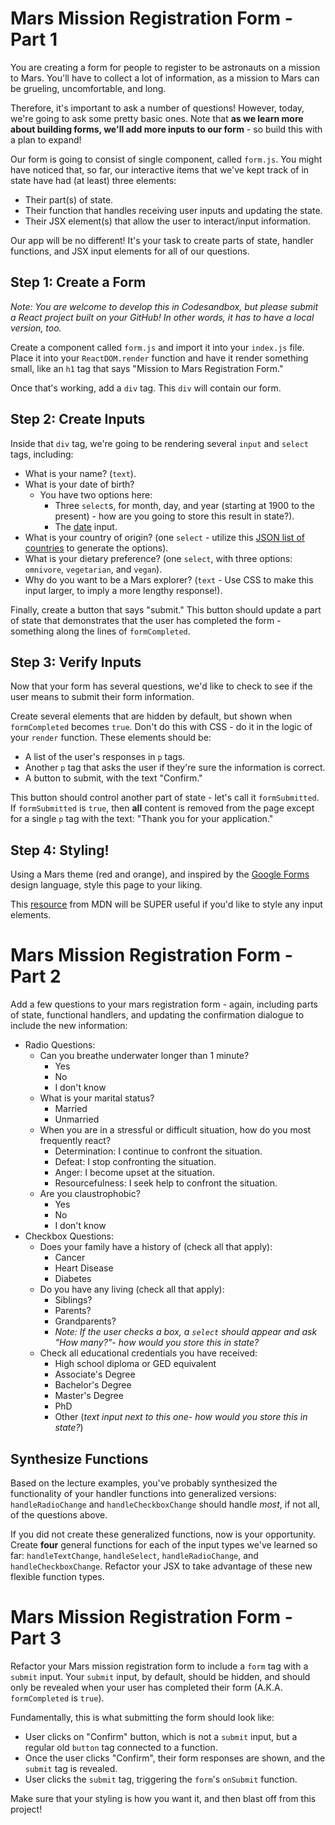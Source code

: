 # Mars Mission Registration Form - Part 1

You are creating a form for people to register to be astronauts on a mission to Mars. You'll have to collect a lot of information, as a mission to Mars can be grueling, uncomfortable, and long.

Therefore, it's important to ask a number of questions! However, today, we're going to ask some pretty basic ones. Note that **as we learn more about building forms, we'll add more inputs to our form** - so build this with a plan to expand!

Our form is going to consist of single component, called `form.js`. You might have noticed that, so far, our interactive items that we've kept track of in state have had (at least) three elements:

- Their part(s) of state.
- Their function that handles receiving user inputs and updating the state.
- Their JSX element(s) that allow the user to interact/input information.

Our app will be no different! It's your task to create parts of state, handler functions, and JSX input elements for all of our questions.

## Step 1: Create a Form

_Note: You are welcome to develop this in Codesandbox, but please submit a React project built on your GitHub! In other words, it has to have a local version, too._

Create a component called `form.js` and import it into your `index.js` file. Place it into your `ReactDOM.render` function and have it
render something small, like an `h1` tag that says "Mission to Mars Registration Form."

Once that's working, add a `div` tag. This `div` will contain our form.

## Step 2: Create Inputs

Inside that `div` tag, we're going to be rendering several `input` and `select` tags, including:

- What is your name? (`text`).
- What is your date of birth?
  - You have two options here:
    - Three `select`s, for month, day, and year (starting at 1900 to the present) - how are you going to store this result in state?).
    - The [date](https://developer.mozilla.org/en-US/docs/Web/HTML/Element/input/date) input.
- What is your country of origin? (one `select` - utilize this [JSON list of countries](https://gist.github.com/keeguon/2310008) to generate the options).
- What is your dietary preference? (one `select`, with three options: `omnivore`, `vegetarian`, and `vegan`).
- Why do you want to be a Mars explorer? (`text` - Use CSS to make this input larger, to imply a more lengthy response!).

Finally, create a button that says "submit." This button should update a part of state that demonstrates that the user has completed the form - something along the lines of `formCompleted`.

## Step 3: Verify Inputs

Now that your form has several questions, we'd like to check to see if the user means to submit their form information.

Create several elements that are hidden by default, but shown when `formCompleted` becomes `true`. Don't do this with CSS - do it in the logic of your `render` function. These elements should be:

- A list of the user's responses in `p` tags.
- Another `p` tag that asks the user if they're sure the information is correct.
- A button to submit, with the text "Confirm."

This button should control another part of state - let's call it `formSubmitted`. If `formSubmitted` is `true`, then **all** content is removed from the page except for a single `p` tag with the text: "Thank you for your application."

## Step 4: Styling!

Using a Mars theme (red and orange), and inspired by the [Google Forms](https://www.google.com/search?q=google+forms&rlz=1C5CHFA_enUS748US752&source=lnms&tbm=isch&sa=X&ved=0ahUKEwjk2ePhxdrfAhWxUt8KHRU0ArYQ_AUIDygC&biw=1379&bih=759) design language, style this page to your liking.

This [resource](https://developer.mozilla.org/en-US/docs/Learn/HTML/Forms/Styling_HTML_forms) from MDN will be SUPER useful if you'd like to style any input elements.


# Mars Mission Registration Form - Part 2

Add a few questions to your mars registration form - again, including parts of state, functional handlers, and updating the confirmation dialogue to include the new information:

- Radio Questions:
  - Can you breathe underwater longer than 1 minute?
    - Yes
    - No
    - I don't know
  - What is your marital status?
    - Married
    - Unmarried
  - When you are in a stressful or difficult situation, how do you most frequently react?
    - Determination: I continue to confront the situation.
    - Defeat: I stop confronting the situation.
    - Anger: I become upset at the situation.
    - Resourcefulness: I seek help to confront the situation.
  - Are you claustrophobic?
    - Yes
    - No
    - I don't know
- Checkbox Questions:
  - Does your family have a history of (check all that apply):
    - Cancer
    - Heart Disease
    - Diabetes
  - Do you have any living (check all that apply):
    - Siblings?
    - Parents?
    - Grandparents?
    - _Note: If the user checks a box, a `select` should appear and ask "How many?"- how would you store this in state?_
  - Check all educational credentials you have received:
    - High school diploma or GED equivalent
    - Associate's Degree
    - Bachelor's Degree
    - Master's Degree
    - PhD
    - Other (_text input next to this one- how would you store this in state?_)

## Synthesize Functions

Based on the lecture examples, you've probably synthesized the functionality of your handler functions into generalized versions: `handleRadioChange` and `handleCheckboxChange` should handle _most_, if not all, of the questions above.

If you did not create these generalized functions, now is your opportunity. Create **four** general functions for each of the input types we've learned so far: `handleTextChange`, `handleSelect`, `handleRadioChange`, and `handleCheckboxChange`. Refactor your JSX to take advantage of these new flexible function types.


# Mars Mission Registration Form - Part 3

Refactor your Mars mission registration form to include a `form` tag with a `submit` input. Your `submit` input, by default, should be hidden, and should only be revealed when your user has completed their form (A.K.A. `formCompleted` is `true`).

Fundamentally, this is what submitting the form should look like:

- User clicks on "Confirm" button, which is not a `submit` input, but a regular old `button` tag connected to a function.
- Once the user clicks "Confirm", their form responses are shown, and the `submit` tag is revealed.
- User clicks the `submit` tag, triggering the `form`'s `onSubmit` function.

Make sure that your styling is how you want it, and then blast off from this project!
